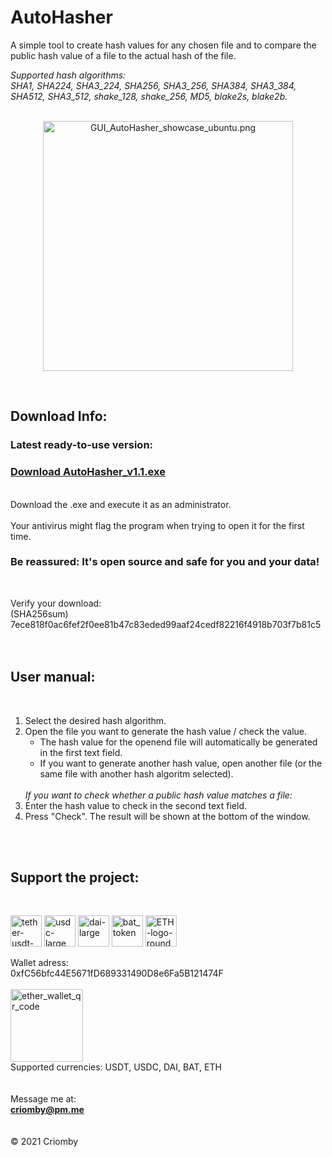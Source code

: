 # AutoHasher
A simple tool to create hash values for any chosen file and to compare the public hash value of a file to the actual hash of the file.<br>

<em>Supported hash algorithms:<br>
SHA1, SHA224, SHA3_224, SHA256, SHA3_256, SHA384, SHA3_384, SHA512, SHA3_512, shake_128, shake_256, MD5, blake2s, blake2b.</em><br>
<br>
<p align='center'><img src="https://user-images.githubusercontent.com/86114549/133703332-76b35c06-1040-47b3-aadc-371527b219c0.png" alt="GUI_AutoHasher_showcase_ubuntu.png" width="400"></p>
<br>

## Download Info: <br>
<h3> Latest ready-to-use version:</h3>
<h3><a href='https://github.com/Criomby/AutoHasher/releases/download/v1.1/AutoHasher_v1.1.exe'>Download AutoHasher_v1.1.exe</a><br></h3>
<br>
Download the .exe and execute it as an administrator.<br>
<br>
Your antivirus might flag the program when trying to open it for the first time.
<h3>Be reassured: It's open source and safe for you and your data!</h3><br>

Verify your download:<br>
(SHA256sum) 7ece818f0ac6fef2f0ee81b47c83eded99aaf24cedf82216f4918b703f7b81c5<br>
<br>
<br>
<h2>User manual:</h2><br>
<ol>
<li>Select the desired hash algorithm.</li>
<li>Open the file you want to generate the hash value / check the value.
<ul>
<li>The hash value for the openend file will automatically be generated in the first text field.</li>
<li>If you want to generate another hash value, open another file (or the same file with another hash algoritm selected).</li>
</ul>
</li>
<br>
<em>If you want to check whether a public hash value matches a file:</em>
<li>Enter the hash value to check in the second text field.</li>
<li>Press "Check". The result will be shown at the bottom of the window.</li>
</ol>
<br>
<br>
<h2>Support the project:</h2><br>
<p float='left'>
<a href='https://ethereum.org/en/stablecoins/'>
<img src="https://user-images.githubusercontent.com/86114549/123052110-be243880-d402-11eb-9f0b-77df24874278.png" alt="tether-usdt-logo" height="50"></a>
<a href='https://ethereum.org/en/stablecoins/'>
<img src="https://user-images.githubusercontent.com/86114549/122908329-4a2b5700-d354-11eb-8ba9-4fa8d2c76ed6.png" alt="usdc-large" height="50"></a>
<a href='https://ethereum.org/en/stablecoins/'>
<img src="https://user-images.githubusercontent.com/86114549/122908250-35e75a00-d354-11eb-8be1-243fcecc93c6.png" alt="dai-large" height="50"></a>
<a href='https://basicattentiontoken.org/'>
<img src="https://user-images.githubusercontent.com/86114549/132904922-1921973e-13f0-40e5-a912-2180fe2b1485.png" alt="bat_token" height="50"></a>
<a href='https://ethereum.org/en/stablecoins/'>
<img src="https://user-images.githubusercontent.com/86114549/122967139-7235ad00-d38a-11eb-86e9-b6e634a5fc75.png" alt="ETH-logo-round" height="50"></a>
</p>

Wallet adress:<br> 
0xfC56bfc44E5671fD689331490D8e6Fa5B121474F<br>
<br>
<img width="116" alt="ether_wallet_qr_code" src="https://user-images.githubusercontent.com/86114549/122909208-3f24f680-d355-11eb-88b9-c49afb867a98.png"><br>
Supported currencies: USDT, USDC, DAI, BAT, ETH <br>
<br>
<br>
Message me at: <br>
<b>criomby@pm.me</b><br>
<br>
<br>
© 2021 Criomby
